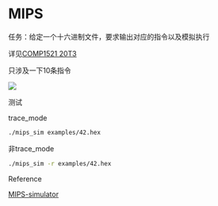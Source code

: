 # MIPS

任务：给定一个十六进制文件，要求输出对应的指令以及模拟执行

详见[COMP1521 20T3](https://cgi.cse.unsw.edu.au/~cs1521/20T3/assignments/ass1/index.html)

只涉及一下10条指令

![](https://cdn.jsdelivr.net/gh/growvv/image-bed/images/20201031103047.png)

测试

trace_mode

```bash
./mips_sim examples/42.hex
```
非trace_mode
```bash
./mips_sim -r examples/42.hex
```

Reference

[MIPS-simulator](https://github.com/rajatkhanduja/MIPS-simulator)
